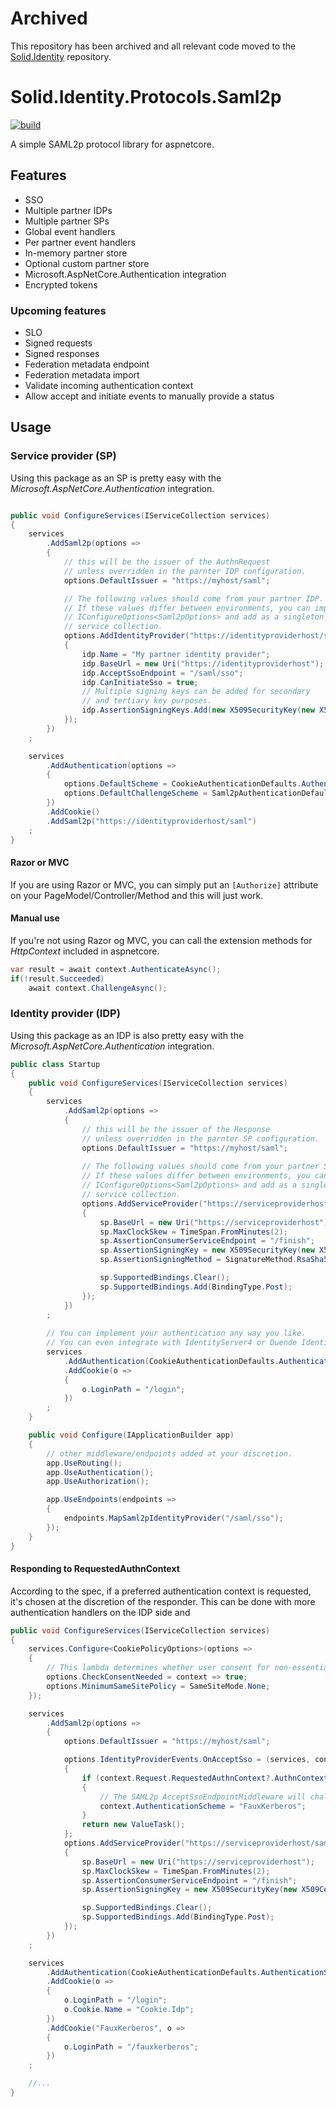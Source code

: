 # Archived
This repository has been archived and all relevant code moved to the [Solid.Identity](https://github.com/SOLIDSoftworks/Solid.Identity) repository.

# Solid.Identity.Protocols.Saml2p
[![build](https://github.com/SOLIDSoftworks/Solid.Identity.Protocols.Saml2p/actions/workflows/test.yml/badge.svg?branch=master)](https://github.com/SOLIDSoftworks/Solid.Identity.Protocols.Saml2p/actions/workflows/test.yml)

A simple SAML2p protocol library for aspnetcore.

## Features
- SSO
- Multiple partner IDPs
- Multiple partner SPs
- Global event handlers
- Per partner event handlers
- In-memory partner store
- Optional custom partner store
- Microsoft.AspNetCore.Authentication integration
- Encrypted tokens

### Upcoming features
- SLO
- Signed requests
- Signed responses
- Federation metadata endpoint
- Federation metadata import
- Validate incoming authentication context
- Allow accept and initiate events to manually provide a status

## Usage

### Service provider (SP)
Using this package as an SP is pretty easy with the *Microsoft.AspNetCore.Authentication* integration.
```csharp

public void ConfigureServices(IServiceCollection services)
{
    services
        .AddSaml2p(options =>
        {
            // this will be the issuer of the AuthnRequest 
            // unless overridden in the parnter IDP configuration.
            options.DefaultIssuer = "https://myhost/saml";

            // The following values should come from your partner IDP.
            // If these values differ between environments, you can implement 
            // IConfigureOptions<Saml2pOptions> and add as a singleton to the
            // service collection.
            options.AddIdentityProvider("https://identityproviderhost/saml", idp =>
            {
                idp.Name = "My partner identity provider";
                idp.BaseUrl = new Uri("https://identityproviderhost");
                idp.AcceptSsoEndpoint = "/saml/sso";
                idp.CanInitiateSso = true;
                // Multiple signing keys can be added for secondary 
                // and tertiary key purposes.
                idp.AssertionSigningKeys.Add(new X509SecurityKey(new X509Certificate2(Convert.FromBase64String(SigningCertificateBase64))));
            });
        })
    ;

    services
        .AddAuthentication(options =>
        {
            options.DefaultScheme = CookieAuthenticationDefaults.AuthenticationScheme;
            options.DefaultChallengeScheme = Saml2pAuthenticationDefaults.AuthenticationScheme;
        })
        .AddCookie()
        .AddSaml2p("https://identityproviderhost/saml")
    ;
}

```

#### Razor or MVC
If you are using Razor or MVC, you can simply put an ```[Authorize]``` attribute on your PageModel/Controller/Method and this will just work.

#### Manual use
If you're not using Razor og MVC, you can call the extension methods for *HttpContext* included in aspnetcore.

```csharp
var result = await context.AuthenticateAsync();
if(!result.Succeeded)
    await context.ChallengeAsync();
```

### Identity provider (IDP)
Using this package as an IDP is also pretty easy with the *Microsoft.AspNetCore.Authentication* integration.
```csharp
public class Startup
{
    public void ConfigureServices(IServiceCollection services)
    {
        services
            .AddSaml2p(options =>
            {
                // this will be the issuer of the Response 
                // unless overridden in the parnter SP configuration.
                options.DefaultIssuer = "https://myhost/saml";
    
                // The following values should come from your partner SP.
                // If these values differ between environments, you can implement 
                // IConfigureOptions<Saml2pOptions> and add as a singleton to the
                // service collection.
                options.AddServiceProvider("https://serviceproviderhost/saml", sp =>
                {
                    sp.BaseUrl = new Uri("https://serviceproviderhost");
                    sp.MaxClockSkew = TimeSpan.FromMinutes(2);
                    sp.AssertionConsumerServiceEndpoint = "/finish";
                    sp.AssertionSigningKey = new X509SecurityKey(new X509Certificate2(Convert.FromBase64String(SigningCertificateBase64)));
                    sp.AssertionSigningMethod = SignatureMethod.RsaSha512;

                    sp.SupportedBindings.Clear();
                    sp.SupportedBindings.Add(BindingType.Post);
                });
            })
        ;
    
        // You can implement your authentication any way you like.
        // You can even integrate with IdentityServer4 or Duende IdentityServer.
        services
            .AddAuthentication(CookieAuthenticationDefaults.AuthenticationScheme)
            .AddCookie(o =>
            {
                o.LoginPath = "/login";
            })
        ;
    }

    public void Configure(IApplicationBuilder app)
    {
        // other middleware/endpoints added at your discretion.
        app.UseRouting();
        app.UseAuthentication();
        app.UseAuthorization();

        app.UseEndpoints(endpoints =>
        {
            endpoints.MapSaml2pIdentityProvider("/saml/sso");
        });
    }
}
```
#### Responding to RequestedAuthnContext
According to the spec, if a preferred authentication context is requested, it's chosen at the discretion of the responder. This can be done with more authentication handlers on the IDP side and 

```csharp
public void ConfigureServices(IServiceCollection services)
{
    services.Configure<CookiePolicyOptions>(options =>
    {
        // This lambda determines whether user consent for non-essential cookies is needed for a given request.
        options.CheckConsentNeeded = context => true;
        options.MinimumSameSitePolicy = SameSiteMode.None;
    });

    services
        .AddSaml2p(options =>
        {
            options.DefaultIssuer = "https://myhost/saml";

            options.IdentityProviderEvents.OnAcceptSso = (services, context) =>
            {
                if (context.Request.RequestedAuthnContext?.AuthnContextClassRef == Saml2pConstants.Classes.Kerberos)
                {
                    // The SAML2p AcceptSsoEndpointMiddleware will challenge using this scheme.
                    context.AuthenticationScheme = "FauxKerberos";
                }
                return new ValueTask();
            };
            options.AddServiceProvider("https://serviceproviderhost/saml", sp =>
            {
                sp.BaseUrl = new Uri("https://serviceproviderhost");
                sp.MaxClockSkew = TimeSpan.FromMinutes(2);
                sp.AssertionConsumerServiceEndpoint = "/finish";
                sp.AssertionSigningKey = new X509SecurityKey(new X509Certificate2(Convert.FromBase64String(SigningCertificateBase64)));

                sp.SupportedBindings.Clear();
                sp.SupportedBindings.Add(BindingType.Post);
            });
        })
    ;

    services
        .AddAuthentication(CookieAuthenticationDefaults.AuthenticationScheme)
        .AddCookie(o =>
        {
            o.LoginPath = "/login";
            o.Cookie.Name = "Cookie.Idp";
        })
        .AddCookie("FauxKerberos", o =>
        {
            o.LoginPath = "/fauxkerberos";
        })
    ;

    //...
}
```
